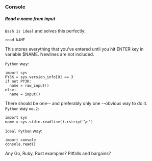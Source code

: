 ### Console

##### Read a name from input

`Bash is ideal` and solves this perfectly:

    read NAME
    
This stores everything that you've entered until you hit ENTER key in
variable $NAME. Newlines are not included. 

`Python` way:

    import sys
    PY3K = sys.version_info[0] == 3
    if not PY3K:
      name = raw_input()
    else:
      name = input()

There should be one-- and preferably only one --obvious way to do it. `Python` way `no.2`:

    import sys
    name = sys.stdin.readline().rstrip('\n')

`Ideal Python` way:

    import console
    console.read()

Any Go, Ruby, Rust examples? Pitfalls and bargains?
